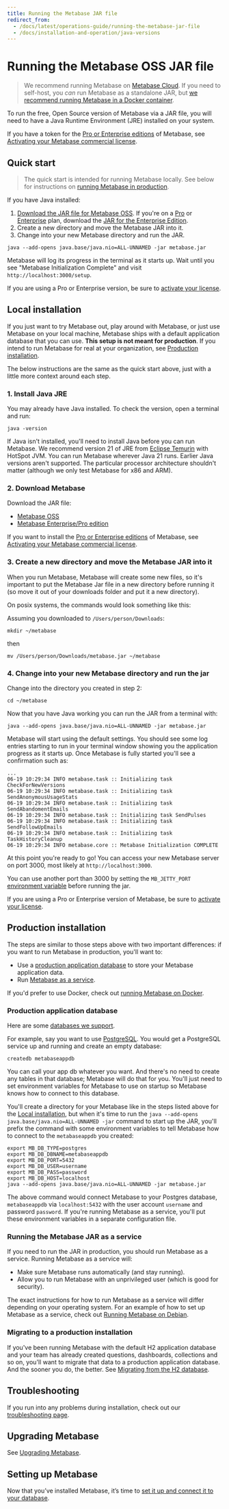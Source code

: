 ```yaml
---
title: Running the Metabase JAR file
redirect_from:
  - /docs/latest/operations-guide/running-the-metabase-jar-file
  - /docs/installation-and-operation/java-versions
---
```


# Running the Metabase OSS JAR file

> We recommend running Metabase on [Metabase Cloud](https://www.metabase.com/cloud). If you need to self-host, you _can_ run Metabase as a standalone JAR, but [we recommend running Metabase in a Docker container](./running-metabase-on-docker.md).

To run the free, Open Source version of Metabase via a JAR file, you will need to have a Java Runtime Environment (JRE) installed on your system.

If you have a token for the [Pro or Enterprise editions](https://www.metabase.com/pricing) of Metabase, see [Activating your Metabase commercial license](../installation-and-operation/activating-the-enterprise-edition.md).

## Quick start

> The quick start is intended for running Metabase locally. See below for instructions on [running Metabase in production](#production-installation).

If you have Java installed:

1. [Download the JAR file for Metabase OSS](https://metabase.com/start/oss/jar). If you're on a [Pro](https://www.metabase.com/product/pro) or [Enterprise](https://www.metabase.com/product/enterprise) plan, download the [JAR for the Enterprise Edition](https://downloads.metabase.com/enterprise/latest/metabase.jar).
2. Create a new directory and move the Metabase JAR into it.
3. Change into your new Metabase directory and run the JAR.

```
java --add-opens java.base/java.nio=ALL-UNNAMED -jar metabase.jar
```

Metabase will log its progress in the terminal as it starts up. Wait until you see "Metabase Initialization Complete" and visit `http://localhost:3000/setup`.

If you are using a Pro or Enterprise version, be sure to [activate your license](../installation-and-operation/activating-the-enterprise-edition.md).

## Local installation

If you just want to try Metabase out, play around with Metabase, or just use Metabase on your local machine, Metabase ships with a default application database that you can use. **This setup is not meant for production**. If you intend to run Metabase for real at your organization, see [Production installation](#production-installation).

The below instructions are the same as the quick start above, just with a little more context around each step.

### 1. Install Java JRE

You may already have Java installed. To check the version, open a terminal and run:

```
java -version
```

If Java isn't installed, you'll need to install Java before you can run Metabase. We recommend version 21 of JRE from [Eclipse Temurin](https://adoptium.net/) with HotSpot JVM. You can run Metabase wherever Java 21 runs. Earlier Java versions aren't supported. The particular processor architecture shouldn't matter (although we only test Metabase for x86 and ARM).

### 2. Download Metabase

Download the JAR file:

- [Metabase OSS](https://www.metabase.com/start/oss/jar)
- [Metabase Enterprise/Pro edition](https://downloads.metabase.com/enterprise/latest/metabase.jar)

If you want to install the [Pro or Enterprise editions](https://www.metabase.com/pricing) of Metabase, see [Activating your Metabase commercial license](../installation-and-operation/activating-the-enterprise-edition.md).

### 3. Create a new directory and move the Metabase JAR into it

When you run Metabase, Metabase will create some new files, so it's important to put the Metabase Jar file in a new directory before running it (so move it out of your downloads folder and put it a new directory).

On posix systems, the commands would look something like this:

Assuming you downloaded to `/Users/person/Downloads`:

```
mkdir ~/metabase
```

then

```
mv /Users/person/Downloads/metabase.jar ~/metabase
```

### 4. Change into your new Metabase directory and run the jar

Change into the directory you created in step 2:

```
cd ~/metabase
```

Now that you have Java working you can run the JAR from a terminal with:

```
java --add-opens java.base/java.nio=ALL-UNNAMED -jar metabase.jar
```

Metabase will start using the default settings. You should see some log entries starting to run in your terminal window showing you the application progress as it starts up. Once Metabase is fully started you'll see a confirmation such as:

```
...
06-19 10:29:34 INFO metabase.task :: Initializing task CheckForNewVersions
06-19 10:29:34 INFO metabase.task :: Initializing task SendAnonymousUsageStats
06-19 10:29:34 INFO metabase.task :: Initializing task SendAbandomentEmails
06-19 10:29:34 INFO metabase.task :: Initializing task SendPulses
06-19 10:29:34 INFO metabase.task :: Initializing task SendFollowUpEmails
06-19 10:29:34 INFO metabase.task :: Initializing task TaskHistoryCleanup
06-19 10:29:34 INFO metabase.core :: Metabase Initialization COMPLETE
```

At this point you're ready to go! You can access your new Metabase server on port 3000, most likely at `http://localhost:3000`.

You can use another port than 3000 by setting the `MB_JETTY_PORT` [environment variable](../configuring-metabase/environment-variables.md) before running the jar.

If you are using a Pro or Enterprise version of Metabase, be sure to [activate your license](../installation-and-operation/activating-the-enterprise-edition.md).

## Production installation

The steps are similar to those steps above with two important differences: if you want to run Metabase in production, you'll want to:

- Use a [production application database](#production-application-database) to store your Metabase application data.
- Run [Metabase as a service](#running-the-metabase-jar-as-a-service).

If you'd prefer to use Docker, check out [running Metabase on Docker](running-metabase-on-docker.md).

### Production application database

Here are some [databases we support](migrating-from-h2.md#supported-databases-for-storing-your-metabase-application-data).

For example, say you want to use [PostgreSQL](https://www.postgresql.org/). You would get a PostgreSQL service up and running and create an empty database:

```
createdb metabaseappdb
```

You can call your app db whatever you want. And there's no need to create any tables in that database; Metabase will do that for you. You'll just need to set environment variables for Metabase to use on startup so Metabase knows how to connect to this database.

You'll create a directory for your Metabase like in the steps listed above for the [Local installation](#local-installation), but when it's time to run the `java --add-opens java.base/java.nio=ALL-UNNAMED -jar` command to start up the JAR, you'll prefix the command with some environment variables to tell Metabase how to connect to the `metabaseappdb` you created:

```
export MB_DB_TYPE=postgres
export MB_DB_DBNAME=metabaseappdb
export MB_DB_PORT=5432
export MB_DB_USER=username
export MB_DB_PASS=password
export MB_DB_HOST=localhost
java --add-opens java.base/java.nio=ALL-UNNAMED -jar metabase.jar
```

The above command would connect Metabase to your Postgres database, `metabaseappdb` via `localhost:5432` with the user account `username` and password `password`. If you're running Metabase as a service, you'll put these environment variables in a separate configuration file.

### Running the Metabase JAR as a service

If you need to run the JAR in production, you should run Metabase as a service. Running Metabase as a service will:

- Make sure Metabase runs automatically (and stay running).
- Allow you to run Metabase with an unprivileged user (which is good for security).

The exact instructions for how to run Metabase as a service will differ depending on your operating system. For an example of how to set up Metabase as a service, check out [Running Metabase on Debian](./running-metabase-on-debian.md).

### Migrating to a production installation

If you've been running Metabase with the default H2 application database and your team has already created questions, dashboards, collections and so on, you'll want to migrate that data to a production application database. And the sooner you do, the better. See [Migrating from the H2 database](migrating-from-h2.md).

## Troubleshooting

If you run into any problems during installation, check out our [troubleshooting page](../troubleshooting-guide/running.md).

## Upgrading Metabase

See [Upgrading Metabase](upgrading-metabase.md).

## Setting up Metabase

Now that you’ve installed Metabase, it’s time to [set it up and connect it to your database](../configuring-metabase/setting-up-metabase.md).
